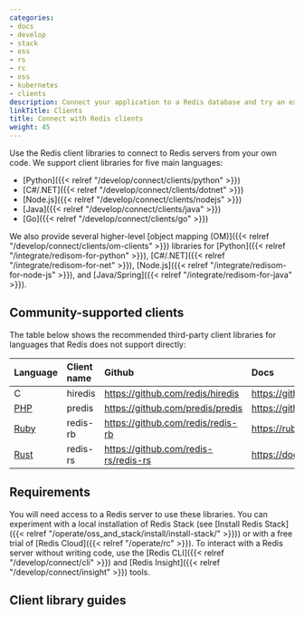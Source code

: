 ```yaml
---
categories:
- docs
- develop
- stack
- oss
- rs
- rc
- oss
- kubernetes
- clients
description: Connect your application to a Redis database and try an example
linkTitle: Clients
title: Connect with Redis clients
weight: 45
---
```


Use the Redis client libraries to connect to Redis servers from
your own code. We support client libraries
for five main languages:
- [Python]({{< relref "/develop/connect/clients/python" >}})
- [C#/.NET]({{< relref "/develop/connect/clients/dotnet" >}})
- [Node.js]({{< relref "/develop/connect/clients/nodejs" >}})
- [Java]({{< relref "/develop/connect/clients/java" >}})
- [Go]({{< relref "/develop/connect/clients/go" >}})

We also provide several higher-level
[object mapping (OM)]({{< relref "/develop/connect/clients/om-clients" >}})
libraries for [Python]({{< relref "/integrate/redisom-for-python" >}}),
[C#/.NET]({{< relref "/integrate/redisom-for-net" >}}),
[Node.js]({{< relref "/integrate/redisom-for-node-js" >}}), and
[Java/Spring]({{< relref "/integrate/redisom-for-java" >}}).

## Community-supported clients

The table below shows the recommended third-party client libraries for languages that
Redis does not support directly:

| Language | Client name | Github | Docs |
| :-- | :-- | :-- | :-- |
| C | hiredis | https://github.com/redis/hiredis | https://github.com/redis/hiredis |
| [PHP](https://www.php.net/) | predis | https://github.com/predis/predis | https://github.com/predis/predis/wiki |
| [Ruby](https://www.ruby-lang.org/en/) | redis-rb | https://github.com/redis/redis-rb | https://rubydoc.info/gems/redis |
| [Rust](https://www.rust-lang.org/) | redis-rs | https://github.com/redis-rs/redis-rs | https://docs.rs/redis/latest/redis/ | 

## Requirements

You will need access to a Redis server to use these libraries.
You can experiment with a local installation of Redis Stack
(see [Install Redis Stack]({{< relref "/operate/oss_and_stack/install/install-stack/" >}})) or with a free trial of [Redis Cloud]({{< relref "/operate/rc" >}}).
To interact with a Redis server without writing code, use the
[Redis CLI]({{< relref "/develop/connect/cli" >}}) and
[Redis Insight]({{< relref "/develop/connect/insight" >}}) tools.

## Client library guides